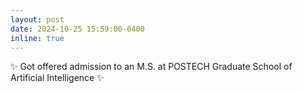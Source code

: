 ```yaml
---
layout: post
date: 2024-10-25 15:59:00-0400
inline: true
---
```


✨ Got offered admission to an M.S. at POSTECH Graduate School of Artificial Intelligence ✨

